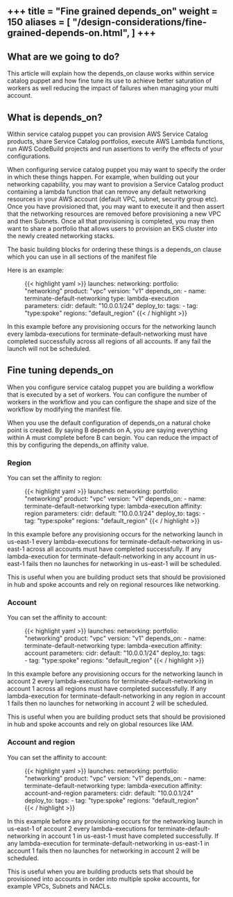 +++
title = "Fine grained depends_on"
weight = 150
aliases = [
    "/design-considerations/fine-grained-depends-on.html",
]
+++
---

## What are we going to do?

This article will explain how the depends_on clause works within service catalog puppet and how fine tune its use to 
achieve better saturation of workers as well reducing the impact of failures when managing your multi account. 


## What is depends_on?

Within service catalog puppet you can provision AWS Service Catalog products, share Service Catalog portfolios, execute
AWS Lambda functions, run AWS CodeBuild projects and run assertions to verify the effects of your configurations.

When configuring service catalog puppet you may want to specify the order in which these things happen.  For example,
when building out your networking capability, you may want to provision a Service Catalog product containing a lambda 
function that can remove any default networking resources in your AWS account (default VPC, subnet, security group etc).  
Once you have provisioned that, you may want to execute it and then assert that the networking resources are removed 
before provisioning a new VPC and then Subnets.  Once all that provisioning is completed, you may then want to share a 
portfolio that allows users to provision an EKS cluster into the newly created networking stacks.

The basic building blocks for ordering these things is a depends_on clause which you can use in all sections 
of the manifest file


Here is an example:

 <figure>
  {{< highlight yaml >}}
launches:
  networking:
    portfolio: "networking"
    product: "vpc"
    version: "v1"
    depends_on:
      - name: terminate-default-networking
        type: lambda-execution
    parameters:
      cidr:
        default: "10.0.0.1/24"
    deploy_to:
      tags:
        - tag: "type:spoke"
          regions: "default_region"  
  {{< / highlight >}}
 </figure>

In this example before any provisioning occurs for the networking launch every lambda-executions for 
terminate-default-networking must have completed successfully across all regions of all accounts.  If any fail the
launch will not be scheduled.


## Fine tuning depends_on

When you configure service catalog puppet you are building a workflow that is executed by a set of workers.  You can 
configure the number of workers in the workflow and you can configure the shape and size of the workflow by modifying 
the manifest file.

When you use the default configuration of depends_on a natural choke point is created.  By saying B depends on A, you 
are saying everything within A must complete before B can begin.  You can reduce the impact of this by configuring the 
depends_on affinity value.

### Region

You can set the affinity to region: 

 <figure>
  {{< highlight yaml >}}
launches:
  networking:
    portfolio: "networking"
    product: "vpc"
    version: "v1"
    depends_on:
      - name: terminate-default-networking
        type: lambda-execution
        affinity: region
    parameters:
      cidr:
        default: "10.0.0.1/24"
    deploy_to:
      tags:
        - tag: "type:spoke"
          regions: "default_region"  
  {{< / highlight >}}
 </figure>

In this example before any provisioning occurs for the networking launch in us-east-1 every lambda-executions for
terminate-default-networking in us-east-1 across all accounts must have completed successfully.  If any lambda-execution
for terminate-default-networking in any account in us-east-1 fails then no launches for networking in us-east-1 will be 
scheduled.

This is useful when you are building product sets that should be provisioned in hub and spoke accounts and rely on 
regional resources like networking.


### Account

You can set the affinity to account:

 <figure>
  {{< highlight yaml >}}
launches:
  networking:
    portfolio: "networking"
    product: "vpc"
    version: "v1"
    depends_on:
      - name: terminate-default-networking
        type: lambda-execution
        affinity: account
    parameters:
      cidr:
        default: "10.0.0.1/24"
    deploy_to:
      tags:
        - tag: "type:spoke"
          regions: "default_region"  
  {{< / highlight >}}
 </figure>

In this example before any provisioning occurs for the networking launch in account 2 every lambda-executions for
terminate-default-networking in account 1 across all regions must have completed successfully.  If any lambda-execution
for terminate-default-networking in any region in account 1 fails then no launches for networking in account 2 will be 
scheduled.

This is useful when you are building product sets that should be provisioned in hub and spoke accounts and rely on
global resources like IAM.


### Account and region

You can set the affinity to account:

 <figure>
  {{< highlight yaml >}}
launches:
  networking:
    portfolio: "networking"
    product: "vpc"
    version: "v1"
    depends_on:
      - name: terminate-default-networking
        type: lambda-execution
        affinity: account-and-region
    parameters:
      cidr:
        default: "10.0.0.1/24"
    deploy_to:
      tags:
        - tag: "type:spoke"
          regions: "default_region"  
  {{< / highlight >}}
 </figure>

In this example before any provisioning occurs for the networking launch in us-east-1 of account 2 every lambda-executions for
terminate-default-networking in account 1 in us-east-1 must have completed successfully.  If any lambda-execution
for terminate-default-networking in us-east-1 in account 1 fails then no launches for networking in account 2 will be scheduled.

This is useful when you are building products sets that should be provisioned into accounts in order into multiple spoke 
accounts, for example VPCs, Subnets and NACLs.
